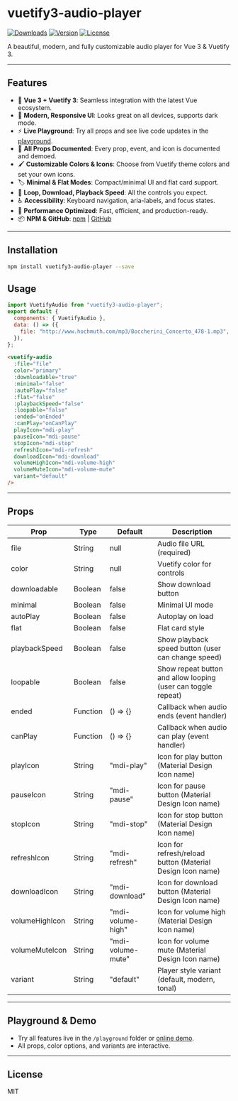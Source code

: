 # vuetify3-audio-player

<a href="https://www.npmjs.com/package/vuetify3-audio-player"><img src="https://img.shields.io/npm/dt/vuetify3-audio-player.svg" alt="Downloads"></a>
<a href="https://www.npmjs.com/package/vuetify3-audio-player"><img src="https://img.shields.io/npm/v/vuetify3-audio-player.svg" alt="Version"></a>
<a href="https://www.npmjs.com/package/vuetify3-audio-player"><img src="https://img.shields.io/npm/l/vuetify3-audio-player.svg" alt="License"></a>

A beautiful, modern, and fully customizable audio player for Vue 3 & Vuetify 3.

---

## Features

- 🎵 **Vue 3 + Vuetify 3**: Seamless integration with the latest Vue ecosystem.
- 🎨 **Modern, Responsive UI**: Looks great on all devices, supports dark mode.
- ⚡ **Live Playground**: Try all props and see live code updates in the [playground](./playground/).
- 🧩 **All Props Documented**: Every prop, event, and icon is documented and demoed.
- 🖌️ **Customizable Colors & Icons**: Choose from Vuetify theme colors and set your own icons.
- 🏷️ **Minimal & Flat Modes**: Compact/minimal UI and flat card support.
- 🔁 **Loop, Download, Playback Speed**: All the controls you expect.
- ♿ **Accessibility**: Keyboard navigation, aria-labels, and focus states.
- 🚀 **Performance Optimized**: Fast, efficient, and production-ready.
- 📦 **NPM & GitHub**: [npm](https://www.npmjs.com/package/vuetify3-audio-player) | [GitHub](https://github.com/1bsilver/vuetify3-audio-player)

---

## Installation

```sh
npm install vuetify3-audio-player --save
```

## Usage

```js
import VuetifyAudio from "vuetify3-audio-player";
export default {
  components: { VuetifyAudio },
  data: () => ({
    file: "http://www.hochmuth.com/mp3/Boccherini_Concerto_478-1.mp3",
  }),
};
```

```html
<vuetify-audio
  :file="file"
  color="primary"
  :downloadable="true"
  :minimal="false"
  :autoPlay="false"
  :flat="false"
  :playbackSpeed="false"
  :loopable="false"
  :ended="onEnded"
  :canPlay="onCanPlay"
  playIcon="mdi-play"
  pauseIcon="mdi-pause"
  stopIcon="mdi-stop"
  refreshIcon="mdi-refresh"
  downloadIcon="mdi-download"
  volumeHighIcon="mdi-volume-high"
  volumeMuteIcon="mdi-volume-mute"
  variant="default"
/>
```

---

## Props

| Prop           | Type     | Default           | Description                                                   |
| -------------- | -------- | ----------------- | ------------------------------------------------------------- |
| file           | String   | null              | Audio file URL (required)                                     |
| color          | String   | null              | Vuetify color for controls                                    |
| downloadable   | Boolean  | false             | Show download button                                          |
| minimal        | Boolean  | false             | Minimal UI mode                                               |
| autoPlay       | Boolean  | false             | Autoplay on load                                              |
| flat           | Boolean  | false             | Flat card style                                               |
| playbackSpeed  | Boolean  | false             | Show playback speed button (user can change speed)            |
| loopable       | Boolean  | false             | Show repeat button and allow looping (user can toggle repeat) |
| ended          | Function | () => {}          | Callback when audio ends (event handler)                      |
| canPlay        | Function | () => {}          | Callback when audio can play (event handler)                  |
| playIcon       | String   | "mdi-play"        | Icon for play button (Material Design Icon name)              |
| pauseIcon      | String   | "mdi-pause"       | Icon for pause button (Material Design Icon name)             |
| stopIcon       | String   | "mdi-stop"        | Icon for stop button (Material Design Icon name)              |
| refreshIcon    | String   | "mdi-refresh"     | Icon for refresh/reload button (Material Design Icon name)    |
| downloadIcon   | String   | "mdi-download"    | Icon for download button (Material Design Icon name)          |
| volumeHighIcon | String   | "mdi-volume-high" | Icon for volume high (Material Design Icon name)              |
| volumeMuteIcon | String   | "mdi-volume-mute" | Icon for volume mute (Material Design Icon name)              |
| variant        | String   | "default"         | Player style variant (default, modern, tonal)                 |

---

## Playground & Demo

- Try all features live in the `/playground` folder or [online demo](https://github.com/1bsilver/vuetify3-audio-player#playground).
- All props, color options, and variants are interactive.

---

## License

MIT

